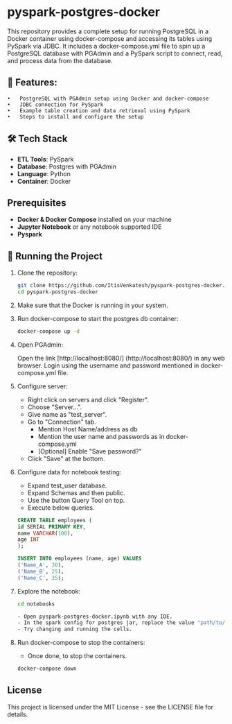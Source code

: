 # pyspark-postgres-docker
This repository provides a complete setup for running PostgreSQL in a Docker container using docker-compose and accessing its tables using PySpark via JDBC. It includes a docker-compose.yml file to spin up a PostgreSQL database with PGAdmin and a PySpark script to connect, read, and process data from the database.

## 📌 Features:
	•	PostgreSQL with PGAdmin setup using Docker and docker-compose
	•	JDBC connection for PySpark
	•	Example table creation and data retrieval using PySpark
	•	Steps to install and configure the setup

## 🛠️ Tech Stack
- **ETL Tools**: PySpark
- **Database**: Postgres with PGAdmin
- **Language**: Python
- **Container**: Docker

## Prerequisites
- **Docker & Docker Compose** installed on your machine
- **Jupyter Notebook** or any notebook supported IDE
- **Pyspark**

## 🚀 Running the Project
1. Clone the repository:
    ``` bash
    git clone https://github.com/ItisVenkatesh/pyspark-postgres-docker.git
    cd pyspark-postgres-docker

2. Make sure that the Docker is running in your system.

3. Run docker-compose to start the postgres db container:

    ``` bash
    docker-compose up -d

4. Open PGAdmin:

    Open the link [http://localhost:8080/] (http://localhost:8080/) in any web browser.
    Login using the username and password mentioned in docker-compose.yml file.

5. Configure server:

    - Right click on servers and click "Register".
    - Choose "Server...".
    - Give name as "test_server".
    - Go to "Connection" tab.
        - Mention Host Name/address as db
        - Mention the user name and passwords as in docker-compose.yml
        - [Optional] Enable "Save password?"
    - Click "Save" at the bottom.

6. Configure data for notebook testing:
    - Expand test_user database.
    - Expand Schemas and then public.
    - Use the button Query Tool on top.
    - Execute below queries.

    ```sql
    CREATE TABLE employees (
    id SERIAL PRIMARY KEY,
    name VARCHAR(100),
    age INT
    );

    INSERT INTO employees (name, age) VALUES
    ('Name_A', 30),
    ('Name_B', 25),
    ('Name_C', 35);


7. Explore the notebook:
    ``` bash
    cd notebooks
    
    - Open pyspark-postgres-docker.ipynb with any IDE.
    - In the spark config for postgres jar, replace the value "path/to/notebooks/jars/postgresql-42.7.5.jar" according to your file location. The jar file is provided as part of this Repo.
    - Try changing and running the cells.

8. Run docker-compose to stop the containers:
   - Once done, to stop the containers.

   ``` bash
   docker-compose down 

## License

This project is licensed under the MIT License - see the LICENSE file for details.